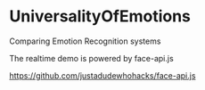 # UniversalityOfEmotions
Comparing Emotion Recognition systems

The realtime demo is powered by face-api.js

https://github.com/justadudewhohacks/face-api.js
